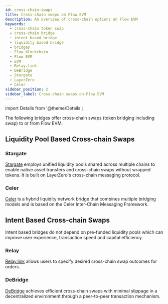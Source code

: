 ```yaml
---
id: cross-chain-swaps
title: Cross-chain swaps on Flow EVM
description: An overview of cross-chain options on Flow EVM
keywords:
  - cross-chain token swap
  - cross-chain bridge
  - intent based bridge
  - liquidity based bridge
  - bridges
  - Flow blockchain
  - Flow EVM
  - EVM
  - Relay.link
  - DeBridge
  - Stargate
  - LayerZero
  - Celer
sidebar_position: 2
sidebar_label: Cross-chain swaps on Flow EVM
---
```


import Details from '@theme/Details';

The following bridges offer cross-chain swaps (token bridging including swap) to or from Flow EVM. 

## Liquidity Pool Based Cross-chain Swaps 

### Stargate

[Stargate](https://stargate.finance) employs unified liquidity pools shared across multiple chains to enable native asset transfers and cross-chain swaps 
without wrapped tokens. It is built on LayerZero's cross-chain messaging protocol.

### Celer

[Celer](https://cbridge.celer.network) is a hybrid liquidity network bridge that combines multiple bridging models and is based on the Celer 
Inter-Chain Messaging Framework.

## Intent Based Cross-chain Swaps

Intent based bridges do not depend on pre-funded liquidity pools which can improve user experience, transaction speed and capital efficiency.

### Relay

[Relay.link](https://relay.link/bridge/base) allows users to specify desired cross-chain swap outcomes for orders.

### DeBridge

[DeBridge](https://app.debridge.finance/) achieves efficient cross-chain swaps with minimal slippage in a decentralized environment 
through a peer-to-peer transaction mechanism.


